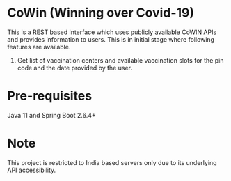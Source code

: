 # CoWin (Winning over Covid-19)

This is a REST based interface which uses publicly available CoWIN APIs and provides information to users. This is in initial stage where following features are available.

1. Get list of vaccination centers and available vaccination slots for the pin code and the date provided by the user.

# Pre-requisites
Java 11 and Spring Boot 2.6.4+

# Note
This project is restricted to India based servers only due to its underlying API accessibility.
 
